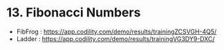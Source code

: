 # 13. Fibonacci Numbers
- FibFrog : https://app.codility.com/demo/results/trainingZCSVGH-4Q5/
- Ladder : https://app.codility.com/demo/results/trainingVG3DY9-DXC/